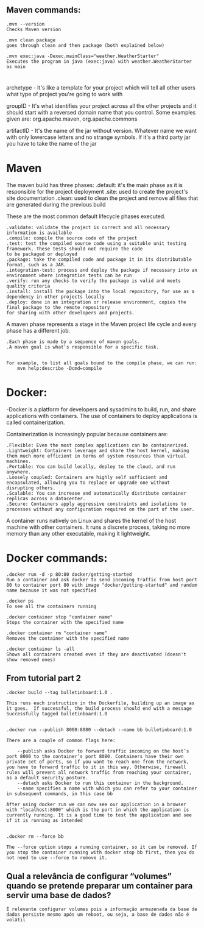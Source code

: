 ## Maven commands:
    .mvn --version
    Checks Maven version

    .mvn clean package
    goes through clean and then package (both explained below)

    .mvn exec:java -Dexec.mainClass="weather.WeatherStarter"
    Executes the program in java (exec:java) with weather.WeatherStarter as main
    
#
archetype - It's like a template for your project which will tell all other users what type of project you're going to work with

groupID - It's what identifies your project across all the other projects and it should start with a reversed domain name that you control.
 Some examples given are: org.apache.maven, org.apache.commons

artifactID - It's the name of the jar without version. Whatever name we want with only lowercase letters and no strange symbols.
 If it's a third party jar you have to take the name of the jar
#

# Maven
   The maven build has three phases:
    .default: it's the main phase as it is responsible for the project deployment
    .site: used to create the project's site documentation
    .clean: used to clean the project and remove all files that are generated during the previous build

   These are the most common default lifecycle phases executed.

    .validate: validate the project is correct and all necessary information is available
    .compile: compile the source code of the project
    .test: test the compiled source code using a suitable unit testing framework. These tests should not require the code 
    to be packaged or deployed
    .package: take the compiled code and package it in its distributable format, such as a JAR.
    .integration-test: process and deploy the package if necessary into an environment where integration tests can be run
    .verify: run any checks to verify the package is valid and meets quality criteria
    .install: install the package into the local repository, for use as a dependency in other projects locally
    .deploy: done in an integration or release environment, copies the final package to the remote repository
    for sharing with other developers and projects.

   A maven phase represents a stage in the Maven project life cycle and every phase has a different job.

    .Each phase is made by a sequence of maven goals.
    .A maven goal is what's responsible for a specific task.


    For example, to list all goals bound to the compile phase, we can run:
        mvn help:describe -Dcmd=compile

#

# Docker:

-Docker is a platform for developers and sysadmins to build, run, and share applications with containers. The use of containers to deploy applications is called containerization.

Containerization is increasingly popular because containers are:

    .Flexible: Even the most complex applications can be containerized.
    .Lightweight: Containers leverage and share the host kernel, making them much more efficient in terms of system resources than virtual machines.
    .Portable: You can build locally, deploy to the cloud, and run anywhere.
    .Loosely coupled: Containers are highly self sufficient and encapsulated, allowing you to replace or upgrade one without disrupting others.
    .Scalable: You can increase and automatically distribute container replicas across a datacenter.
    .Secure: Containers apply aggressive constraints and isolations to processes without any configuration required on the part of the user.

A container runs natively on Linux and shares the kernel of the host machine with other containers. It runs a discrete process, taking no more memory than any other executable, making it lightweight.

# Docker commands:
    .docker run -d -p 80:80 docker/getting-started
    Run a container and ask docker to send incoming traffic from host port 80 to container port 80 with image "docker/getting-started" and random name because it was not specified

    .docker ps
    To see all the containers running

    .docker container stop "container name"
    Stops the container with the specified name

    .docker container rm "container name"
    Removes the container with the specified name

    .docker container ls -all
    Shows all containers created even if they are deactivated (doesn't show removed ones)

## From tutorial part 2

    .docker build --tag bulletinboard:1.0 .

    This runs each instruction in the Dockerfile, building up an image as it goes.  If successful, the build process should end with a message Successfully tagged bulletinboard:1.0


    .docker run --publish 8000:8080 --detach --name bb bulletinboard:1.0

    There are a couple of common flags here:

        --publish asks Docker to forward traffic incoming on the host’s port 8000 to the container’s port 8080. Containers have their own private set of ports, so if you want to reach one from the network, you have to forward traffic to it in this way. Otherwise, firewall rules will prevent all network traffic from reaching your container, as a default security posture.
        --detach asks Docker to run this container in the background.
        --name specifies a name with which you can refer to your container in subsequent commands, in this case bb
    
    After using docker run we can now see our application in a browser with "localhost:8000" which is the port in which the application is currently running. It is a good time to test the application and see if it is running as intended


    .docker rm --force bb

    The --force option stops a running container, so it can be removed. If you stop the container running with docker stop bb first, then you do not need to use --force to remove it.


## Qual a relevância de configurar “volumes” quando se pretende preparar um container para servir uma base de dados?

    É relevante configurar volumes pois a informação armazenada da base de dados persiste mesmo após um reboot, ou seja, a base de dados não é volátil

